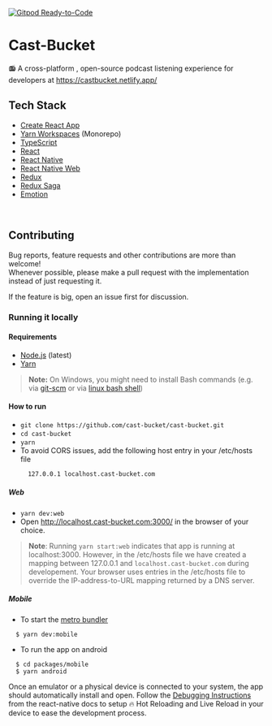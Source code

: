 [![Gitpod Ready-to-Code](https://img.shields.io/badge/Gitpod-Ready--to--Code-blue?logo=gitpod)](https://gitpod.io/#https://github.com/cast-bucket/cast-bucket) 

# Cast-Bucket

📻 A cross-platform , open-source podcast listening experience for developers at https://castbucket.netlify.app/


## Tech Stack

- [Create React App](https://github.com/facebook/create-react-app)
- [Yarn Workspaces](https://yarnpkg.com/lang/en/docs/workspaces/) (Monorepo)
- [TypeScript](https://www.typescriptlang.org/)
- [React](https://github.com/facebook/react)
- [React Native](https://github.com/facebook/react-native)
- [React Native Web](https://github.com/necolas/react-native-web)
- [Redux](https://github.com/reduxjs/react-redux)
- [Redux Saga](https://github.com/redux-saga/redux-saga/)
- [Emotion](https://emotion.sh/docs/introduction)

<br/>

## Contributing

Bug reports, feature requests and other contributions are more than welcome! <br/>
Whenever possible, please make a pull request with the implementation instead of just requesting it.

If the feature is big, open an issue first for discussion.

### Running it locally

#### Requirements

- [Node.js](https://nodejs.org/) (latest)
- [Yarn](https://yarnpkg.com/)

> **Note:** On Windows, you might need to install Bash commands (e.g. via [git-scm](https://git-scm.com/downloads) or via [linux bash shell](https://www.howtogeek.com/249966/how-to-install-and-use-the-linux-bash-shell-on-windows-10/))

#### How to run

- `git clone https://github.com/cast-bucket/cast-bucket.git`
- `cd cast-bucket`
- `yarn`
-  To avoid CORS issues, add the following host entry in your /etc/hosts file
    ```bash
      127.0.0.1 localhost.cast-bucket.com
    ```

##### Web
- `yarn dev:web`
-  Open http://localhost.cast-bucket.com:3000/ in the browser of your choice.

> **Note**: Running `yarn start:web` indicates that app is running at localhost:3000. However, in the /etc/hosts file we have created a mapping between 127.0.0.1 and `localhost.cast-bucket.com` during developement. Your browser uses entries in the /etc/hosts file to override the IP-address-to-URL mapping returned by a DNS server.


##### Mobile
-  To start the [metro bundler](https://facebook.github.io/metro/)
```
  $ yarn dev:mobile
```

-  To run the app on android
```
  $ cd packages/mobile
  $ yarn android
```

Once an emulator or a physical device is connected to your system, the app should automatically install and open. Follow the [Debugging Instructions](https://facebook.github.io/react-native/docs/debugging) from the react-native docs to setup :fire: Hot Reloading and Live Reload in your device to ease the development process.
